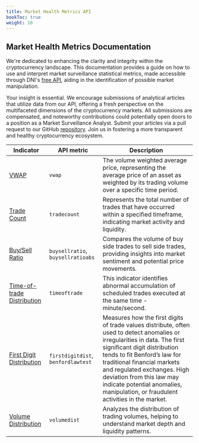 ```yaml
---
title: Market Health Metrics API
bookToc: true
weight: 10
---
```


## Market Health Metrics Documentation

We're dedicated to enhancing the clarity and integrity within the cryptocurrency landscape. This documentation provides a guide on how to use and interpret market surveillance statistical metrics, made accessible through DNI's [free API](https://rapidapi.com/DNInstitute/api/crypto-market-health), aiding in the identification of possible market manipulation.

Your insight is essential. We encourage submissions of analytical articles that utilize data from our API, offering a fresh perspective on the multifaceted dimensions of the cryptocurrency markets. All submissions are compensated, and noteworthy contributions could potentially open doors to a position as a Market Surveillance Analyst. Submit your articles via a pull request to our GitHub [repository](https://github.com/1712n/dn-institute/tree/main/content/market-health/posts). Join us in fostering a more transparent and healthy cryptocurrency ecosystem.

| Indicator | API metric | Description |
| ----------------------------- | --------------------------- | ------ |  
| [VWAP](vwap.md)                            | `vwap` | The volume weighted average price, representing the average price of an asset as weighted by its trading volume over a specific time period. |
| [Trade Count](vwap.md)                     | `tradecount` | Represents the total number of trades that have occurred within a specified timeframe, indicating market activity and liquidity. |   
| [Buy/Sell Ratio](buy-sell-ratio.md)                  | `buysellratio`, `buysellratioabs` | Compares the volume of buy side trades to sell side trades, providing insights into market sentiment and potential price movements. | 
| [Time-of-trade Distribution](time-of-trade.md)      | `timeoftrade` | This indicator identifies abnormal accumulation of scheduled trades executed at the same time - minute/second. |
| [First Digit Distribution](benfords-law.md)        | `firstdigitdist`, `benfordlawtest` | Measures how the first digits of trade values distribute, often used to detect anomalies or irregularities in data. The first significant digit distribution tends to fit Benford’s law for traditional financial markets and regulated exchanges. High deviation from this law may indicate potential anomalies, manipulation, or fraudulent activities in the market. |     
| [Volume Distribution](volume-distribution.md)             | `volumedist` | Analyzes the distribution of trading volumes, helping to understand market depth and liquidity patterns. |

